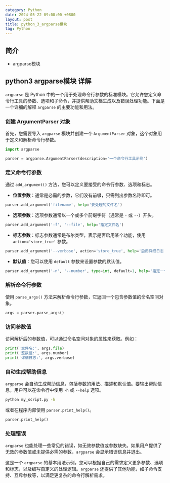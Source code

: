 ```yaml
---
category: Python
date: 2024-05-22 09:00:00 +0800
layout: post
title: python_3_argparse模块
tag: Python
---
```

## 简介

+ argparse模块

## python3 argparse模块 详解

`argparse` 是 Python 中的一个用于处理命令行参数的标准模块。它允许您定义命令行工具的参数、选项和子命令，并提供帮助文档生成以及错误处理功能。下面是一个详细的解释 `argparse` 的主要功能和用法。

### 创建 ArgumentParser 对象

首先，您需要导入 `argparse` 模块并创建一个 `ArgumentParser` 对象，这个对象用于定义和解析命令行参数。

```python
import argparse

parser = argparse.ArgumentParser(description='一个命令行工具示例')
```

### 定义命令行参数

通过 `add_argument()` 方法，您可以定义要接受的命令行参数、选项和标志。

- **位置参数**：通常是必需的参数，它们没有前缀，只需列出参数名称即可。
```python
parser.add_argument('filename', help='要处理的文件名')
```

- **选项参数**：选项参数通常以一个或多个前缀字符（通常是 `-` 或 `--`）开头。
```python
parser.add_argument('-f', '--file', help='指定文件名')
```

- **标志参数**：标志参数通常是布尔类型，表示是否启用某个功能，使用 `action='store_true'` 参数。
```python
parser.add_argument('--verbose', action='store_true', help='启用详细日志')
```

- **默认值**：您可以使用 `default` 参数来设置参数的默认值。
```python
parser.add_argument('-n', '--number', type=int, default=1, help='指定一个整数（默认为1）')
```

### 解析命令行参数

使用 `parse_args()` 方法来解析命令行参数，它返回一个包含参数值的命名空间对象。

```python
args = parser.parse_args()
```

### 访问参数值

访问解析后的参数值，可以通过命名空间对象的属性来获取。例如：

```python
print('文件名:', args.file)
print('整数值:', args.number)
print('详细日志:', args.verbose)
```

### 自动生成帮助信息

`argparse` 会自动生成帮助信息，包括参数的用法、描述和默认值。要输出帮助信息，用户可以在命令行中使用 `-h` 或 `--help` 选项。

```bash
python my_script.py -h
```

或者在程序内部使用 `parser.print_help()`。

```python
parser.print_help()
```

### 处理错误

`argparse` 也能处理一些常见的错误，如无效参数值或参数缺失。如果用户提供了无效的参数值或未提供必需的参数，`argparse` 会显示错误信息并退出。

这是一个 `argparse` 的基本用法示例，您可以根据自己的需求定义更多参数、选项和标志，以及编写自定义的处理逻辑。`argparse` 还提供了其他功能，如子命令支持、互斥参数等，以满足更复杂的命令行解析需求。